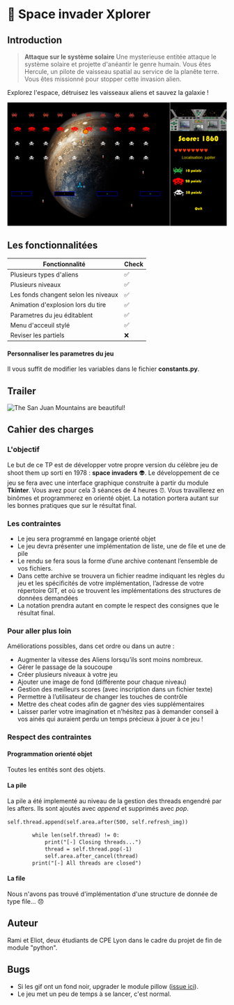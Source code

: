 
# :space_invader: Space invader Xplorer 

## Introduction

> **Attaque sur le système solaire**
> Une mysterieuse entitée attaque le système solaire et projette d'anéantir le genre humain. Vous êtes Hercule, un pilote de vaisseau spatial au service de la planête terre. Vous êtes missionné pour stopper cette invasion alien.

Explorez l'espace, détruisez les vaisseaux aliens et sauvez la galaxie !

![The San Juan Mountains are beautiful!](image/Screenshot_2.png)

## Les fonctionnalitées

Fonctionnalité | Check
---------|----------
 Plusieurs types d'aliens | :white_check_mark:
 Plusieurs niveaux | :white_check_mark:
 Les fonds changent selon les niveaux | :white_check_mark:
 Animation d'explosion lors du tire | :white_check_mark:
 Parametres du jeu éditablent | :white_check_mark:
 Menu d'acceuil stylé | :white_check_mark:
  Reviser les partiels | :x:

#### Personnaliser les parametres du jeu

Il vous suffit de modifier les variables dans le fichier **constants.py**.

## Trailer

![The San Juan Mountains are beautiful!](/image/space_invaders.gif "Une partie de jeu")

## Cahier des charges

### L'objectif

Le but de ce TP est de développer votre propre version du célèbre jeu de shoot them up sorti en 1978 : **space invaders** :alien:\. Le développement de ce jeu se fera avec une interface graphique construite à partir du
module **Tkinter**. Vous avez pour cela 3 séances de 4 heures :alarm_clock:\. Vous travaillerez en binômes et programmerez en orienté objet. La notation portera autant sur les bonnes pratiques que sur le résultat final\.

### Les contraintes

* Le jeu sera programmé en langage orienté objet
* Le jeu devra présenter une implémentation de liste, une de file et une de pile
* Le rendu se fera sous la forme d’une archive contenant l’ensemble de vos fichiers.
* Dans cette archive se trouvera un fichier readme indiquant les règles du jeu et les spécificités de votre
implémentation, l’adresse de votre répertoire GIT, et où se trouvent les implémentations des structures
de données demandées
* La notation prendra autant en compte le respect des consignes que le résultat final. 

### Pour aller plus loin

Améliorations possibles, dans cet ordre ou dans un autre :
* Augmenter la vitesse des Aliens lorsqu’ils sont moins nombreux\.
* Gérer le passage de la soucoupe
* Créer plusieurs niveaux à votre jeu
* Ajouter une image de fond (différente pour chaque niveau)
* Gestion des meilleurs scores (avec inscription dans un fichier texte)
* Permettre à l’utilisateur de changer les touches de contrôle
* Mettre des cheat codes afin de gagner des vies supplémentaires
* Laisser parler votre imagination et n’hésitez pas à demander conseil à vos ainés qui auraient perdu un temps précieux à jouer à ce jeu !

### Respect des contraintes

#### Programmation orienté objet

Toutes les entités sont des objets.

#### La pile

La pile a été implementé au niveau de la gestion des threads engendré par les afters. Ils sont ajoutés avec _append_ et supprimés avec _pop_.

```
self.thread.append(self.area.after(500, self.refresh_img))
```

```
        while len(self.thread) != 0:
            print("[-] Closing threads...")
            thread = self.thread.pop(-1)
            self.area.after_cancel(thread)
        print("[-] All threads are closed")
``` 

#### La file

Nous n'avons pas trouvé d'implémentation d'une structure de donnée de type file... :disappointed:

## Auteur

Rami et Eliot, deux étudiants de CPE Lyon dans le cadre du projet de fin de module "python".

## Bugs

* Si les gif ont un fond noir, upgrader le module pillow ([issue ici](https://github.com/python-pillow/Pillow/issues/5755)).
* Le jeu met un peu de temps à se lancer, c'est normal.
